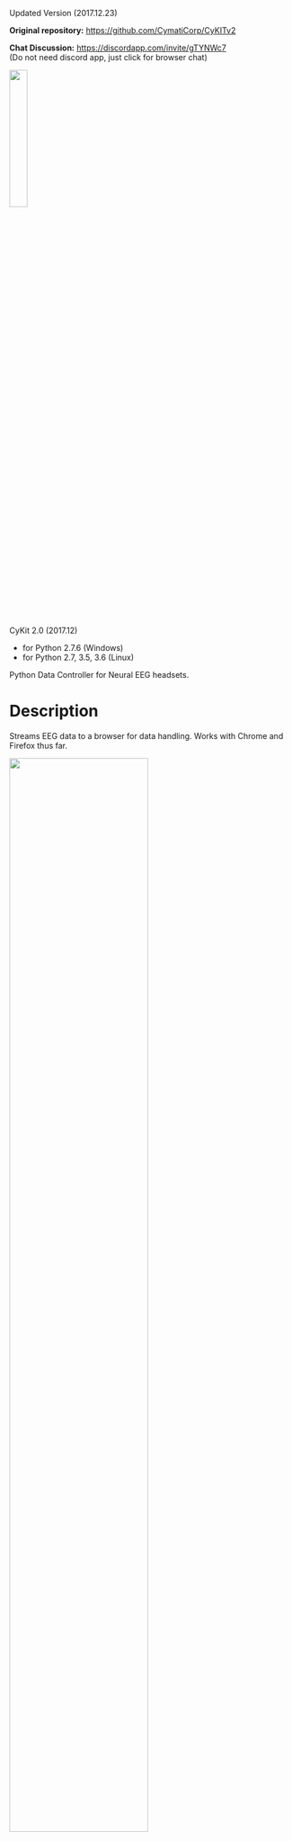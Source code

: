 Updated Version (2017.12.23)

**Original repository:**
https://github.com/CymatiCorp/CyKITv2

**Chat Discussion:**
https://discordapp.com/invite/gTYNWc7 <br/>
(Do not need discord app, just click for browser chat)

<img src="./git-Images/CyKITv2.png" width="25%" height="25%" />

CyKit 2.0 (2017.12)
 - for Python 2.7.6 (Windows)
 - for Python 2.7, 3.5, 3.6 (Linux)

Python Data Controller for Neural EEG headsets.


# Description

Streams EEG data to a browser for data handling.
Works with Chrome and Firefox thus far.

<img src="./git-Images/CyKITpreview.png" width="70%" height="70%" />

<img src="http://cymaticorp.com/edu/CyKITv2-/CyKITv2-example.png" width="70%" height="70%" />


# Dependencies

See [requirements.txt](./requirements.txt).
<!-- * pywinusb 0.4.2 --- https://pypi.python.org/pypi/pywinusb/  <br>
* pycrypto 2.6.1 --- https://pypi.python.org/pypi/pycrypto/2.6.1
//-->
On requirements is missing this installation ( pyhidapi - https://gitlab.com/NF6X_Archive/pyhidapi/tree/4dd729929a7612745f7bbc56540b9f13a0f92ede )

# Installation

## Windows
* Install Python 2.7.6
* Install pycrypto
* Extract pywinusb-0.4.2
* Copy pywinusb/ folder to Python27\Lib\site-packages\

## Linux

Tested with Arch Linux so far. Feel free to contribute!

### Arch Linux

*Note: I'll outline the installation process for Python 3.6 in what follows.*

1. Install one of python 2,7, 3.5, 3.6
    `sudo pacman -S python` (for the latest python version)
2. Clone this repository and `cd` into the cloned repository
3. Install virtualenv and create it (as you like to keep your global site-packages clean)
    - `sudo pacman -Syy python-virtualenv`
    - `virtualenv ./venv`
4. Install packages into local virtualenv
    - `source ./venv/bin/activate`
    - `pip install -r requirements.txt`
5. Optionally, create missing symlinks for *.so*'s from your virtualenv to your system folder. In my case, this was:
    - `sudo ln -s path/to/venv/lib/python3.6/site-packages/hidraw.cpython-36m-x86_64-linux-gnu.so /usr/local/lib/libhidapi-libusb.so.0`

# Usage

<img src="./git-Images/helpFile.png" width=70% height=70% >

Example 1.
`python CyKITv2.py 127.0.0.1 18675 2`

Example 2.
`python CyKITv2.py 127.0.0.1 15309 4 info`

Example 3.
`python CyKITv2.py 127.0.0.1 12991 6 info+confirm`


* Open a browser. (Firefox/Chrome)
* Open Web Document in project: /Web/CyKITv2.html
* Enter localhost and listen port used to run CyKITv2.py
* Press "Connect"

Features
--------

* Uses Python threading.
* Able to connect localy to localhost. (no need for http servers)
* Scrolling
* Able to make use of EEG data via javascript.
* EEG graphing.
* Masking (Advanced feature lets you manipulate data functions in real-time)

Note: Does not currently stream to openvibe. <br>
      Only a browser can access this data.

Beta
----

Updated 12.23.2017

Gyro Data not yet supported.  <br>
Depending on the headset, you may be able to view gyros in manual control. <br>
Epoc+ gyros will not currently be displayed. <br>
Note: Switching to Gyro-mode may cause EEG to stop displaying.  <br>
Refresh the browser if this occurs. <br>

Recordings work, however it has not been tested with importing <br>
to any application, and the headers may need some work. <br>

Todo: <br>
 Fix (All, Counter) buttons. <br>
 Add Gyros. <br>
 Add Game. <br>
 Add Epoc+ Settings change. <br>
 Fix CSV header data. <br>
 Add OpenVIBE support. <br>
 Add Generic TCP layer. <br>
 Fix Misc. visual bugs with scrolling. <br>
 
* Feel free to offer comments and suggests via Issues, for further <br>
information check our Discord server.  Submit new push requests,  <br>
if you have something to contribute. <br>
